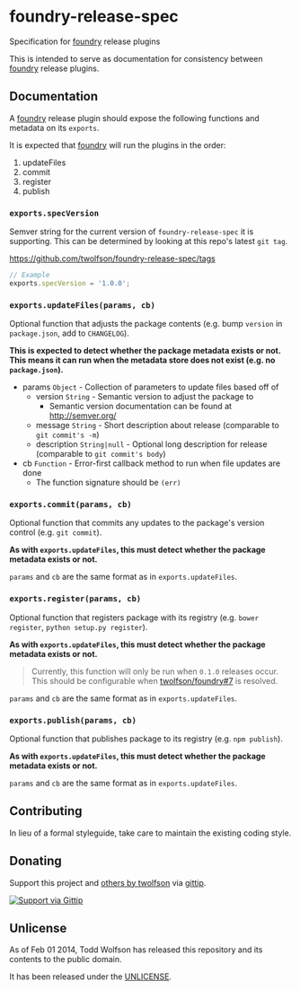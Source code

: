 # foundry-release-spec

Specification for [foundry][] release plugins

[foundry]: https://github.com/twolfson/foundry

This is intended to serve as documentation for consistency between [foundry][] release plugins.

## Documentation
A [foundry][] release plugin should expose the following functions and metadata on its `exports`.

It is expected that [foundry][] will run the plugins in the order:

1. updateFiles
2. commit
3. register
4. publish

### `exports.specVersion`
Semver string for the current version of `foundry-release-spec` it is supporting. This can be determined by looking at this repo's latest `git tag`.

https://github.com/twolfson/foundry-release-spec/tags

```js
// Example
exports.specVersion = '1.0.0';
```

### `exports.updateFiles(params, cb)`
Optional function that adjusts the package contents (e.g. bump `version` in `package.json`, add to `CHANGELOG`).

**This is expected to detect whether the package metadata exists or not. This means it can run when the metadata store does not exist (e.g. no `package.json`).**

- params `Object` - Collection of parameters to update files based off of
    - version `String` - Semantic version to adjust the package to
        - Semantic version documentation can be found at http://semver.org/
    - message `String` - Short description about release (comparable to `git commit's -m`)
    - description `String|null` - Optional long description for release (comparable to `git commit's body`)
- cb `Function` - Error-first callback method to run when file updates are done
    - The function signature should be `(err)`

### `exports.commit(params, cb)`
Optional function that commits any updates to the package's version control (e.g. `git commit`).

**As with `exports.updateFiles`, this must detect whether the package metadata exists or not.**

`params` and `cb` are the same format as in `exports.updateFiles`.

### `exports.register(params, cb)`
Optional function that registers package with its registry (e.g. `bower register`, `python setup.py register`).

**As with `exports.updateFiles`, this must detect whether the package metadata exists or not.**

> Currently, this function will only be run when `0.1.0` releases occur. This should be configurable when [twolfson/foundry#7][] is resolved.

[twolfson/foundry#7]: https://github.com/twolfson/foundry/issues/7

`params` and `cb` are the same format as in `exports.updateFiles`.

### `exports.publish(params, cb)`
Optional function that publishes package to its registry (e.g. `npm publish`).

**As with `exports.updateFiles`, this must detect whether the package metadata exists or not.**

`params` and `cb` are the same format as in `exports.updateFiles`.

## Contributing
In lieu of a formal styleguide, take care to maintain the existing coding style.

## Donating
Support this project and [others by twolfson][gittip] via [gittip][].

[![Support via Gittip][gittip-badge]][gittip]

[gittip-badge]: https://rawgithub.com/twolfson/gittip-badge/master/dist/gittip.png
[gittip]: https://www.gittip.com/twolfson/

## Unlicense
As of Feb 01 2014, Todd Wolfson has released this repository and its contents to the public domain.

It has been released under the [UNLICENSE][].

[UNLICENSE]: UNLICENSE
